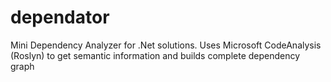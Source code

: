 # dependator
Mini Dependency Analyzer for .Net solutions. Uses Microsoft CodeAnalysis (Roslyn) to get semantic information and builds complete dependency graph
